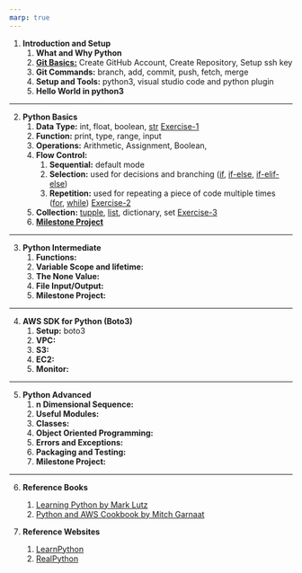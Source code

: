 ```yaml
---
marp: true
---
```


1. **Introduction and Setup**
   1. **What and Why Python** 
   2. **[Git Basics:](./../git/README.md)** Create GitHub Account, Create Repository, Setup ssh key
   3. **Git Commands:** branch, add, commit, push, fetch, merge
   4. **Setup and Tools:** python3, visual studio code and python plugin
   5. **Hello World in python3** 
      
---
2. **Python Basics**
   1. **Data Type:** int, float, boolean, [str](./data/string.md) [Exercise-1](./data/exercise-1.md)
   2. **Function:** print, type, range, input
   3. **Operations:** Arithmetic, Assignment, Boolean, 
   4. **Flow Control:**
      1. **Sequential:** default mode
      2. **Selection:** used for decisions and branching ([if](./data/assets/if.vpd.png), [if-else](./data/assets/if_else.vpd.png), [if-elif-else](./data/assets/if_elif_else.vpd.png))
      3. **Repetition:** used for repeating a piece of code multiple times ([for](./data/assets/for.vpd.png), [while](./data/assets/while.vpd.png)) [Exercise-2](./data/exercise-2.md)
   5. **Collection:** [tupple](./data/tuple.md), [list](./data/list.md), dictionary, set [Exercise-3](./data/exercise-3.md)
   6. **[Milestone Project](./data/milestone-project-1.md)**
  
---
3. **Python Intermediate**
   1. **Functions:** 
   2. **Variable Scope and lifetime:** 
   3. **The None Value:**
   4. **File Input/Output:**
   6. **Milestone Project:**
  
---
4. **AWS SDK for Python (Boto3)**
   1. **Setup:** boto3
   2. **VPC:** 
   3. **S3:** 
   4. **EC2:**
   5. **Monitor:**
  
---

5. **Python Advanced**
   1. **n Dimensional Sequence:**
   2. **Useful Modules:**
   3. **Classes:**
   4. **Object Oriented Programming:**
   5. **Errors and Exceptions:** 
   6. **Packaging and Testing:**
   7. **Milestone Project:** 
  
---
6. **Reference Books**
   1. [Learning Python by Mark Lutz](https://cfm.ehu.es/ricardo/docs/python/Learning_Python.pdf)
   2. [Python and AWS Cookbook by Mitch Garnaat](https://bedford-computing.co.uk/learning/wp-content/uploads/2015/10/Python-and-AWS-Cookbook.pdf)
   
7. **Reference Websites**
   1. [LearnPython](https://www.learnpython.org/)
   2. [RealPython](https://realpython.com/python-boto3-aws-s3/)